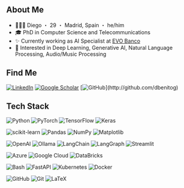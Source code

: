 ## About Me
* 🙋🏻‍♂️ Diego ・ 29 ・ Madrid, Spain ・ he/him
* 🎓 PhD in Computer Science and Telecommunications
* ✨ Currently working as AI Specialist at [EVO Banco](https://github.com/evobanco/)
* 💭 Interested in Deep Learning, Generative AI, Natural Language Processing, Audio/Music Processing


## Find Me
[![LinkedIn](https://img.shields.io/badge/LinkedIn-%230077B5.svg?logo=linkedin&logoColor=white)](https://linkedin.com/in/dbenitog) 
[![Google Scholar](https://img.shields.io/badge/Google%20Scholar-%234285F4.svg?logo=googlescholar&logoColor=white)](https://scholar.google.com/citations?user=fJIayl4AAAAJ)
[![GitHub](https://img.shields.io/github/followers/dbenitog?style=social&logo=github&label=Follow%20Me!)](http://github.com/dbenitog)


## Tech Stack

![Python](https://img.shields.io/badge/python-3670A0?style=for-the-badge&logo=python&logoColor=ffdd54) 
![PyTorch](https://img.shields.io/badge/PyTorch-%23EE4C2C.svg?style=for-the-badge&logo=PyTorch&logoColor=white) 
![TensorFlow](https://img.shields.io/badge/TensorFlow-%23FF6F00.svg?style=for-the-badge&logo=TensorFlow&logoColor=white) 
![Keras](https://img.shields.io/badge/Keras-%23D00000.svg?style=for-the-badge&logo=Keras&logoColor=white) 

![scikit-learn](https://img.shields.io/badge/scikit--learn-%23F7931E.svg?style=for-the-badge&logo=scikit-learn&logoColor=white) 
![Pandas](https://img.shields.io/badge/pandas-%23150458.svg?style=for-the-badge&logo=pandas&logoColor=white) 
![NumPy](https://img.shields.io/badge/numpy-%23013243.svg?style=for-the-badge&logo=numpy&logoColor=white) 
![Matplotlib](https://img.shields.io/badge/Matplotlib-%23ffffff.svg?style=for-the-badge&logo=matplotlib&logoColor=black) 

![OpenAI](https://img.shields.io/badge/openai-black?style=for-the-badge&logo=openai)
![Ollama](https://img.shields.io/badge/ollama-black?style=for-the-badge&logo=ollama)
![LangChain](https://img.shields.io/badge/langchain-red?style=for-the-badge&logo=langchain)
![LangGraph](https://img.shields.io/badge/langgraph-orange?style=for-the-badge&logo=langgraph)
![Streamlit](https://img.shields.io/badge/Streamlit-%23FE4B4B.svg?style=for-the-badge&logo=streamlit&logoColor=white) 

![Azure](https://img.shields.io/badge/azure-%230072C6.svg?style=for-the-badge&logo=microsoftazure&logoColor=white) 
![Google Cloud](https://img.shields.io/badge/GoogleCloud-%234285F4.svg?style=for-the-badge&logo=google-cloud&logoColor=white) 
![DataBricks](https://img.shields.io/badge/databricks-grey?style=for-the-badge&logo=databricks)

![Bash](https://img.shields.io/badge/bash_script-%23121011.svg?style=for-the-badge&logo=gnu-bash&logoColor=white) 
![FastAPI](https://img.shields.io/badge/FastAPI-005571?style=for-the-badge&logo=fastapi) 
![Kubernetes](https://img.shields.io/badge/kubernetes-%23326ce5.svg?style=for-the-badge&logo=kubernetes&logoColor=white) 
![Docker](https://img.shields.io/badge/docker-%23326ce5.svg?style=for-the-badge&logo=docker&logoColor=white)

![GitHub](https://img.shields.io/badge/github-%23121011.svg?style=for-the-badge&logo=github&logoColor=white) 
![Git](https://img.shields.io/badge/git-%23F05033.svg?style=for-the-badge&logo=git&logoColor=white) 
![LaTeX](https://img.shields.io/badge/latex-%23008080.svg?style=for-the-badge&logo=latex&logoColor=white)


